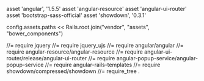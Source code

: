asset 'angular', '1.5.5'
asset 'angular-resource'
asset 'angular-ui-router'
asset 'bootstrap-sass-official'
asset 'showdown', '0.3.1'



config.assets.paths << Rails.root.join("vendor", "assets", "bower_components")



//= require jquery
//= require jquery_ujs
//= require angular/angular
//= require angular-resource/angular-resource
//= require angular-ui-router/release/angular-ui-router
//= require angular-popup-service/angular-popup-service
//= require angular-rails-templates
//= require showdown/compressed/showdown
//= require_tree .
